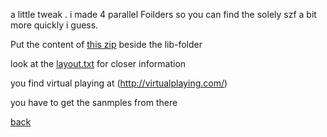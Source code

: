 a little tweak . i made 4 parallel Foilders so you can find the solely szf a bit more quickly i guess.

Put the content of [this zip](Virtual-Playing-Orchestra3-parallel.zip) beside the lib-folder

look at the [layout.txt](layout.txt) for closer information

you find virtual playing at (http://virtualplaying.com/) 

you have to get the sanmples from there

<a style="float:left;" href="https://bobobo-git.github.io/REAPER/">back</a>